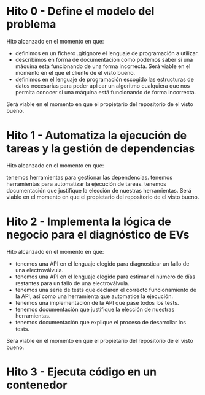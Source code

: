 # Hito 0 - Define el modelo del problema

Hito alcanzado en el momento en que:

* definimos en un fichero .gitignore el lenguaje de programación a utilizar.
* describimos en forma de documentación cómo podemos saber si una máquina está
  funcionando de una forma incorrecta. Será viable en el momento en el que el
  cliente de el visto bueno.
* definimos en el lenguaje de programación escogido las estructuras de datos
  necesarias para poder aplicar un algoritmo cualquiera que nos permita conocer
  si una máquina está funcionando de forma incorrecta.

Será viable en el momento en que el propietario del repositorio de el visto bueno.

# Hito 1 - Automatiza la ejecución de tareas y la gestión de dependencias

Hito alcanzado en el momento en que:

tenemos herramientas para gestionar las dependencias.
tenemos herramientas para automatizar la ejecución de tareas.
tenemos documentación que justifique la elección de nuestras herramientas.
Será viable en el momento en que el propietario del repositorio de el visto
bueno.

# Hito 2 - Implementa la lógica de negocio para el diagnóstico de EVs

Hito alcanzado en el momento en que:

* tenemos una API en el lenguaje elegido para diagnosticar un fallo de una electroválvula.
* tenemos una API en el lenguaje elegido para estimar el número de días restantes para un fallo de una electroválvula.
* tenemos una serie de tests que declaren el correcto funcionamiento de la API, así como una herramienta que automatice la ejecución.
* tenemos una implementación de la API que pase todos los tests.
* tenemos documentación que justifique la elección de nuestras herramientas.
* tenemos documentación que explique el proceso de desarrollar los tests.

Será viable en el momento en que el propietario del repositorio de el visto
bueno.

# Hito 3 - Ejecuta código en un contenedor
